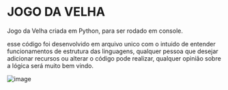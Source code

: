# JOGO DA VELHA

Jogo da Velha criada em Python, para ser rodado em console.

esse código foi desenvolvido em arquivo unico com o intuido de entender funcionamentos de estrutura das linguagens, qualquer pessoa que desejar adicionar recursos ou alterar o código pode realizar, qualquer opinião sobre a lógica será muito bem vindo.

![image](https://user-images.githubusercontent.com/65199533/114113464-0b3d4780-98b5-11eb-9c8d-98fcf8d6d265.png)
